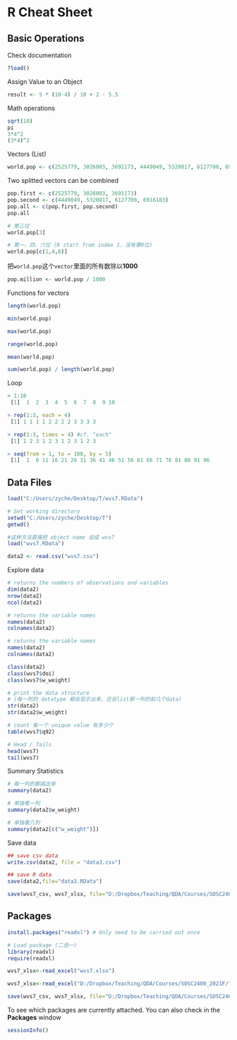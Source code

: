 # R Cheat Sheet

## Basic Operations

Check documentation

```r
?load()
```

Assign Value to an Object

```r
result <- 5 * (10-4) / 10 + 2 - 5.5
```
Math operations

```r
sqrt(10)
pi
3*4^2
(3*4)^2
```

Vectors (List)

```r
world.pop <- c(2525779, 3026003, 3691173, 4449049, 5320817, 6127700, 6916183)
```

Two splitted vectors can be combined

```r
pop.first <- c(2525779, 3026003, 3691173)
pop.second <- c(4449049, 5320817, 6127700, 6916183)
pop.all <- c(pop.first, pop.second)
pop.all
```

```r
# 第三位
world.pop[3]

# 第一，四，六位 (R start from index 1，没有第0位)
world.pop[c(1,4,6)]
```

把`world.pop`这个`vector`里面的所有数除以**1000**

```r
pop.million <- world.pop / 1000 
```

Functions for vectors

```r
length(world.pop)

min(world.pop)

max(world.pop)

range(world.pop)

mean(world.pop)

sum(world.pop) / length(world.pop)
```

Loop
```r
> 1:10
 [1]  1  2  3  4  5  6  7  8  9 10

> rep(1:3, each = 4)
 [1] 1 1 1 1 2 2 2 2 3 3 3 3

> rep(1:3, times = 4) #cf. "each"
 [1] 1 2 3 1 2 3 1 2 3 1 2 3

> seq(from = 1, to = 100, by = 5)
 [1]  1  6 11 16 21 26 31 36 41 46 51 56 61 66 71 76 81 86 91 96
```

## Data Files

```r
load("C:/Users/zyche/Desktop/T/wvs7.RData")

# Set working directory
setwd("C:/Users/zyche/Desktop/T")
getwd()

#这种方法直接把 object name 设成 wvs7
load("wvs7.RData")

data2 <- read.csv("wvs7.csv")
```

Explore data

```r
# returns the numbers of observations and variables
dim(data2)
nrow(data2)
ncol(data2)

# returns the variable names
names(data2)
colnames(data2)

# returns the variable names
names(data2)
colnames(data2)

class(data2)
class(wvs7$doi) 
class(wvs7$w_weight)

# print the data structure
# (每一列的 datatype 都会显示出来，还会list那一列的前几个data)
str(data2)
str(data2$w_weight)

# count 每一个 unique value 有多少个
table(wvs7$q92)

# Head / Tails
head(wvs7)
tail(wvs7)
```

Summary Statistics

```r
# 每一列的都搞出来
summary(data2)

# 单独看一列
summary(data2$w_weight)

# 单独看几列
summary(data2[c("w_weight")])
```

Save data

```r
## save csv data
write.csv(data2, file = "data3.csv")

## save R data
save(data2,file="data3.RData")

save(wvs7_csv, wvs7_xlsx, file="D:/Dropbox/Teaching/QDA/Courses/SOSC2400_2021F/^Shared/Classes/W3/R/wvs7_2.RData")
```

## Packages

```r
install.packages("readxl") # Only need to be carried out once

# Load package (二选一)
library(readxl)
require(readxl)

wvs7_xlsx<-read_excel("wvs7.xlsx")

wvs7_xlsx<-read_excel("D:/Dropbox/Teaching/QDA/Courses/SOSC2400_2021F/^Shared/Classes/W3/R/wvs7.xlsx", col_names = TRUE) #Again, watch out for missing values

save(wvs7_csv, wvs7_xlsx, file="D:/Dropbox/Teaching/QDA/Courses/SOSC2400_2021F/^Shared/Classes/W3/R/wvs7_2.RData")
```

To see which packages are currently attached. You can also check in the **Packages** window

```r
sessionInfo()
```